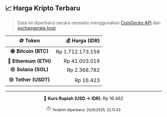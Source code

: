 

<!-- HARGA_KRIPTO -->
## 📈 Harga Kripto Terbaru

> Data ini diperbarui secara otomatis menggunakan [CoinGecko API](https://www.coingecko.com/) dan [exchangerate.host](https://exchangerate.host/)

<div align="center">

| 🪙 Token | 💰 Harga (IDR) |
|:------:|---------------:|
| 🟠 **Bitcoin (BTC)**   | Rp 1.712.173.158 |
| 🔵 **Ethereum (ETH)**  | Rp 41.003.019 |
| 🟣 **Solana (SOL)**    | Rp 2.368.782 |
| 🟢 **Tether (USDT)**   | Rp 16.423 |

---

💱 **Kurs Rupiah (USD → IDR)**: Rp 16.462

🕒 <sub>Terakhir diperbarui: 20/6/2025, 22.11.43</sub>

</div>
<!-- /HARGA_KRIPTO -->